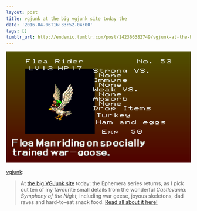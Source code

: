 ```yaml
---
layout: post
title: vgjunk at the big vgjunk site today the
date: '2016-04-06T16:33:52-04:00'
tags: []
tumblr_url: http://endemic.tumblr.com/post/142366382749/vgjunk-at-the-big-vgjunk-site-today-the
---
```

 ![](/tumblr_files/tumblr_o58a697DBF1qd4q8ao1_1280.png)  

[vgjunk](http://vgjunk.tumblr.com/post/142364637722):

> At [the big VGJunk site](http://retrovania-vgjunk.blogspot.co.uk) today: the Ephemera series returns, as I pick out ten of my favourite small details from the wonderful _Castlevania: Symphony of the Night,_ including war geese, joyous skeletons, dad raves and hard-to-eat snack food. [Read all about it here!](http://retrovania-vgjunk.blogspot.co.uk/2016/04/ephemera-castlevania-symphony-of-night.html)
